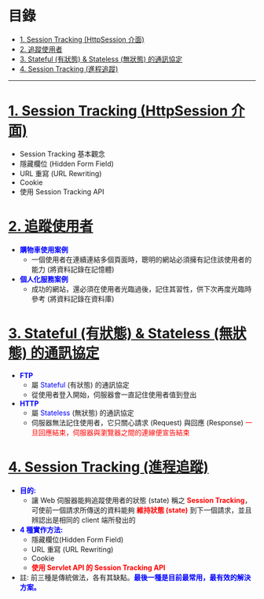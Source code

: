 <h1 id="top">目錄</h1>

- [1. Session Tracking (HttpSession 介面)](#s1)
- [2. 追蹤使用者](#s2)
- [3. Stateful (有狀態) & Stateless (無狀態) 的通訊協定](#s3)
- [4. Session Tracking (進程追蹤)](#s4)

---

# <a id='s1' class='md-title' href='#top'>1. Session Tracking (HttpSession 介面)</a>

- Session Tracking 基本觀念
- 隱藏欄位 (Hidden Form Field)
- URL 重寫 (URL Rewriting)
- Cookie
- 使用 Session Tracking API

# <a id='s2' class='md-title' href='#top'>2. 追蹤使用者</a>

- **<span style='color:blue;'>購物車使用案例</span>**
  - 一個使用者在連續連結多個頁面時，聰明的網站必須擁有記住該使用者的能力 (將資料記錄在記憶體)
- **<span style='color:blue;'>個人化服務案例</span>**
  - 成功的網站，還必須在使用者光臨過後，記住其習性，供下次再度光臨時參考 (將資料記錄在資料庫)

# <a id='s3' class='md-title' href='#top'>3. Stateful (有狀態) & Stateless (無狀態) 的通訊協定</a>

- **<span style='color:blue;'>FTP</span>**
  - 屬 <span style='color:blue;'>Stateful</span> (有狀態) 的通訊協定
  - 從使用者登入開始，伺服器會一直記住使用者值到登出
- **<span style='color:blue;'>HTTP</span>**
  - 屬 <span style='color:blue;'>Stateless</span> (無狀態) 的通訊協定
  - 伺服器無法記住使用者，它只關心請求 (Request) 與回應 (Response)
    <span style='color:red;'>一旦回應結束，伺服器與瀏覽器之間的連線便宣告結束</span>

# <a id='s4' class='md-title' href='#top'>4. Session Tracking (進程追蹤)</a>

- **<span style='color:blue;'>目的:</span>**
  - 讓 Web 伺服器能夠追蹤使用者的狀態 (state) 稱之 **<span style='color:red;'>Session Tracking</span>**，可使前一個請求所傳送的資料能夠 **<span style='color:red;'>維持狀態 (state)</span>** 到下一個請求，並且辨認出是相同的 client 端所發出的
- **<span style='color:blue;'>4 種實作方法:</span>**
  - 隱藏欄位(Hidden Form Field)
  - URL 重寫 (URL Rewriting)
  - Cookie
  - **<span style='color:red;'>使用 Servlet API 的 Session Tracking API</span>**
- 註: 前三種是傳統做法，各有其缺點。**<span style='color:blue;'>最後一種是目前最常用，最有效的解決方案。</span>**
